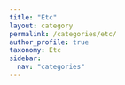 ```yaml
---
title: "Etc"
layout: category
permalink: /categories/etc/
author_profile: true
taxonomy: Etc
sidebar:
  nav: "categories"
---
```

